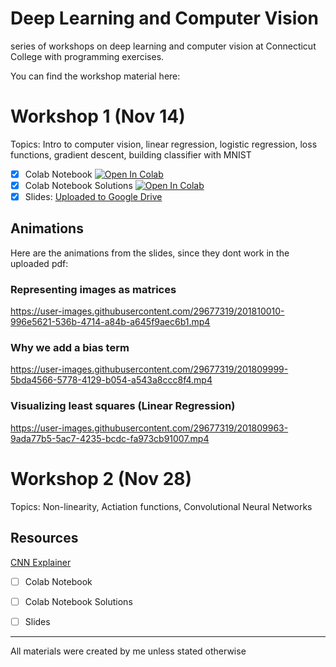 # Deep Learning and Computer Vision
series of workshops on deep learning and computer vision at Connecticut College with programming exercises.

You can find the workshop material here:


# Workshop 1 (Nov 14)
Topics: Intro to computer vision, linear regression, logistic regression, loss functions, gradient descent, building classifier with MNIST
- [x] Colab Notebook [![Open In Colab](https://colab.research.google.com/assets/colab-badge.svg)](ws1.ipynb)
- [x] Colab Notebook Solutions [![Open In Colab](https://colab.research.google.com/assets/colab-badge.svg)](ws1_sol.ipynb)
- [x] Slides: [Uploaded to Google Drive](https://drive.google.com/file/d/1hZLiaKQGJvCh43zvRK9fOAY6GThVOfUW/view?usp=sharing)

## Animations
Here are the animations from the slides, since they dont work in the uploaded pdf:


### Representing images as matrices
https://user-images.githubusercontent.com/29677319/201810010-996e5621-536b-4714-a84b-a645f9aec6b1.mp4

### Why we add a bias term
https://user-images.githubusercontent.com/29677319/201809999-5bda4566-5778-4129-b054-a543a8ccc8f4.mp4

### Visualizing least squares (Linear Regression)
https://user-images.githubusercontent.com/29677319/201809963-9ada77b5-5ac7-4235-bcdc-fa973cb91007.mp4





# Workshop 2 (Nov 28)
Topics: Non-linearity, Actiation functions, Convolutional Neural Networks 

## Resources
[CNN Explainer](https://poloclub.github.io/cnn-explainer/)


- [ ] Colab Notebook 
- [ ] Colab Notebook Solutions
- [ ] Slides




---

All materials were created by me unless stated otherwise

